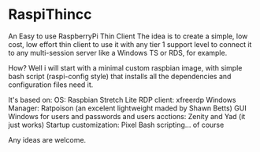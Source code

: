 # RaspiThincc

An Easy to use RaspberryPi Thin Client
The idea is to create a simple, low cost, low effort thin client to use it with any tier 1 support level to connect it to any
multi-session server like a Windows TS or RDS, for example.

How?
Well i will start with a minimal custom raspbian image, with simple bash script (raspi-config style) that installs all the dependencies
and configuration files need it.

It's based on:
OS: Raspbian Stretch Lite
RDP client: xfreerdp
Windows Manager: Ratpoison (an excelent lightweight maded by Shawn Betts)
GUI Windows for users and passwords and users acctions: Zenity and Yad (it just works)
Startup customization: Pixel
Bash scripting... of course

Any ideas are welcome.
